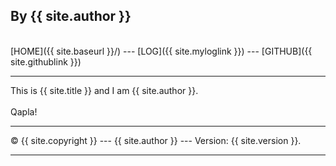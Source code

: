 ---
---
## By {{ site.author }}
<br>
[HOME]({{ site.baseurl }}/) ---
[LOG]({{ site.myloglink }}) ---
[GITHUB]({{ site.githublink }})
<br>
<hr>
This is {{ site.title }} and I am {{ site.author }}.
<br><br>
Qapla!
<br>
<hr>
&copy; {{ site.copyright }} --- {{ site.author }} --- Version: {{ site.version }}.
<hr>
<br>
